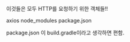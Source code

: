 이것들은 모두 HTTP를 요청하기 위한 객체들!!


axios 
    node_modules
        package.json


package.json 이 build.gradle이라고 생각하면 편함.